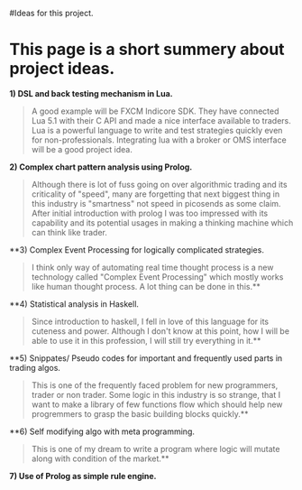 #Ideas for this project.

# This page is a short summery about project ideas. #

**1) DSL and back testing mechanism in Lua.**
> A good example will be FXCM Indicore SDK. They have connected Lua 5.1 with their C API and made a nice interface available
> to traders. Lua is a powerful language to write and test strategies quickly even for non-professionals.
> Integrating lua with a broker or OMS interface will be a good project idea.


**2) Complex chart pattern analysis using Prolog.**
> Although there is lot of fuss going on over algorithmic trading and its criticality of "speed", many are forgetting that
> next biggest thing in this industry is "smartness" not speed in picosends as some claim. After initial introduction with
> prolog I was too impressed with its capability and its potential usages in making a thinking machine which can think
> like trader.


**3) Complex Event Processing for logically complicated strategies.
> I think only way of automating real time thought process is a new technology called "Complex Event Processing" which
> mostly works like human thought process. A lot thing can be done in this.**

**4) Statistical analysis in Haskell.
> Since introduction to haskell, I fell in love of this language for its cuteness and power. Although I don't know at this
> point, how I will be able to use it in this profession, I will still try everything in it.**

**5) Snippates/ Pseudo codes for important and frequently used parts in trading algos.
> This is one of the frequently faced problem for new programmers, trader or non trader. Some logic in this industry is so
> strange, that I want to make a library of few functions flow which should help new progremmers to grasp the basic building
> blocks quickly.**

**6) Self modifying algo with meta programming.
> This is one of my dream to write a program where logic will mutate along with condition of the market.**


**7) Use of Prolog as simple rule engine.**

